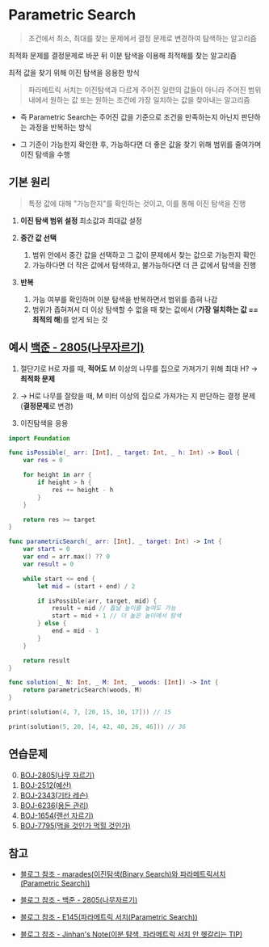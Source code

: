# Parametric Search

> 조건에서 최소, 최대를 찾는 문제에서 결정 문제로 변경하여 탐색하는 알고리즘

최적화 문제를 결정문제로 바꾼 뒤 이분 탐색을 이용해 최적해를 찾는 알고리즘

최적 값을 찾기 위해 이진 탐색을 응용한 방식

> 파라메트릭 서치는 이진탐색과 다르게 주어진 일련의 값들이 아니라 주어진 범위 내에서 원하는 값 또는 원하는 조건에 가장 일치하는 값을 찾아내는 알고리즘

- 즉 Parametric Search는 주어진 값을 기준으로 조건을 만족하는지 아닌지 판단하는 과정을 반복하는 방식

- 그 기준이 가능한지 확인한 후, 가능하다면 더 좋은 값을 찾기 위해 범위를 줄여가며 이진 탐색을 수행

## 기본 원리

> 특정 값에 대해 "가능한지"를 확인하는 것이고, 이를 통해 이진 탐색을 진행

1. **이진 탐색 범위 설정**
   최소값과 최대값 설정
   <br/>

2. **중간 값 선택**

   1. 범위 안에서 중간 값을 선택하고 그 값이 문제에서 찾는 값으로 가능한지 확인
   2. 가능하다면 더 작은 값에서 탐색하고, 불가능하다면 더 큰 값에서 탐색을 진행
      <br/>

3. **반복**
   1. 가능 여부를 확인하며 이분 탐색을 반복하면서 범위를 좁혀 나감
   2. 범위가 좁혀져서 더 이상 탐색할 수 없을 때 찾는 값에서 (**가장 일치하는 값 == 최적의 해**)를 얻게 되는 것
      <br/>

## 예시 [백준 - 2805(나무자르기)](https://www.acmicpc.net/problem/2805)

1. 절단기로 H로 자를 때, **적어도** M 이상의 나무를 집으로 가져가기 위해 최대 H? -> **최적화 문제**
   <br/>

2. -> H로 나무를 잘랐을 때, M 미터 이상의 집으로 가져가는 지 판단하는 결정 문제 (**결정문제**로 변경)
   <br/>

3. 이진탐색을 응용
   <br/>

```swift
import Foundation

func isPossible(_ arr: [Int], _ target: Int, _ h: Int) -> Bool {
    var res = 0

    for height in arr {
        if height > h {
            res += height - h
        }
    }

    return res >= target
}

func parametricSearch(_ arr: [Int], _ target: Int) -> Int {
    var start = 0
    var end = arr.max() ?? 0
    var result = 0

    while start <= end {
        let mid = (start + end) / 2

        if isPossible(arr, target, mid) {
            result = mid // 톱날 높이를 높여도 가능
            start = mid + 1 // 더 높은 높이에서 탐색
        } else {
            end = mid - 1
        }
    }

    return result
}

func solution(_ N: Int, _ M: Int, _ woods: [Int]) -> Int {
    return parametricSearch(woods, M)
}

print(solution(4, 7, [20, 15, 10, 17])) // 15

print(solution(5, 20, [4, 42, 40, 26, 46])) // 36
```

## 연습문제

0. [BOJ-2805(나무 자르기)](https://www.acmicpc.net/problem/2805)
1. [BOJ-2512(예산)](https://www.acmicpc.net/problem/2512)
2. [BOJ-2343(기타 레슨)](https://www.acmicpc.net/problem/2343)
3. [BOJ-6236(용돈 관리)](https://www.acmicpc.net/problem/6236)
4. [BOJ-1654(랜선 자르기)](https://www.acmicpc.net/problem/1654)
5. [BOJ-7795(먹을 것인가 먹힐 것인가)](https://www.acmicpc.net/problem/7795)

## 참고

- [블로그 참조 - marades(이진탐색(Binary Search)와 파라메트릭서치(Parametric Search))](https://marades.tistory.com/7)

- [블로그 참조 - 백준 - 2805(나무자르기)](https://data-flower.tistory.com/99)

- [블로그 참조 - E145(파라메트릭 서치(Parametric Search))](https://9327144.tistory.com/entry/%ED%8C%8C%EB%9D%BC%EB%A9%94%ED%8A%B8%EB%A6%AD-%EC%84%9C%EC%B9%98Parametric-Search)

- [블로그 참조 - Jinhan's Note(이분 탐색, 파라메트릭 서치 안 헷갈리는 TIP)](https://blog.naver.com/jinhan814/222156334908)
